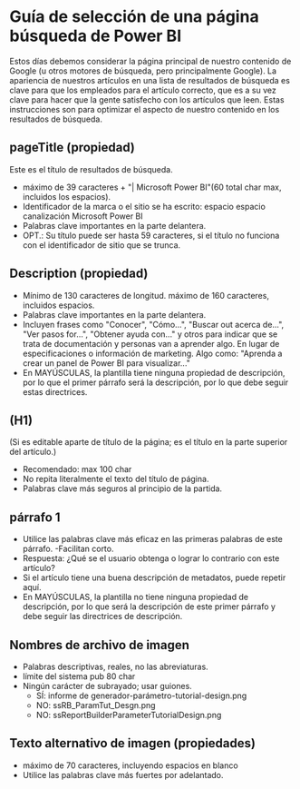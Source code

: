 <properties
title=""
pageTitle="Guía de selección de una página de búsqueda de guía de Power BI contenidos colaboradores técnicos" description="Sugerencias SEO para powerbi.microsoft.com." metaKeywords="" services="" solutions="" documentationCenter="" authors="maggies" videoId="" scriptId="" manager="mblythe" />

<tags ms.service="contributor-guide" ms.devlang="" ms.topic="article" ms.tgt_pltfrm="" ms.workload="" ms.date="06/01/2016" ms.author="maggies" />


# Guía de selección de una página búsqueda de Power BI

Estos días debemos considerar la página principal de nuestro contenido de Google (u otros motores de búsqueda, pero principalmente Google). La apariencia de nuestros artículos en una lista de resultados de búsqueda es clave para que los empleados para el artículo correcto, que es a su vez clave para hacer que la gente satisfecho con los artículos que leen. Estas instrucciones son para optimizar el aspecto de nuestro contenido en los resultados de búsqueda.

## pageTitle (propiedad)
Este es el título de resultados de búsqueda.

- máximo de 39 caracteres + "| Microsoft Power BI"(60 total char max, incluidos los espacios).
- Identificador de la marca o el sitio se ha escrito: espacio espacio canalización Microsoft Power BI
- Palabras clave importantes en la parte delantera.
- OPT.: Su título puede ser hasta 59 caracteres, si el título no funciona con el identificador de sitio que se trunca.

## Description (propiedad)
- Mínimo de 130 caracteres de longitud. máximo de 160 caracteres, incluidos espacios.  
- Palabras clave importantes en la parte delantera.
- Incluyen frases como "Conocer", "Cómo...", "Buscar out acerca de...", "Ver pasos for...", "Obtener ayuda con..." y otros para indicar que se trata de documentación y personas van a aprender algo. En lugar de especificaciones o información de marketing. Algo como: "Aprenda a crear un panel de Power BI para visualizar..."
- En MAYÚSCULAS, la plantilla tiene ninguna propiedad de descripción, por lo que el primer párrafo será la descripción, por lo que debe seguir estas directrices.

## (H1)
(Si es editable aparte de título de la página; es el título en la parte superior del artículo.)

- Recomendado: max 100 char
- No repita literalmente el texto del título de página.
- Palabras clave más seguros al principio de la partida.

## párrafo 1
- Utilice las palabras clave más eficaz en las primeras palabras de este párrafo.  -Facilitan corto.
- Respuesta: ¿Qué se el usuario obtenga o lograr lo contrario con este artículo?
- Si el artículo tiene una buena descripción de metadatos, puede repetir aquí.
- En MAYÚSCULAS, la plantilla no tiene ninguna propiedad de descripción, por lo que será la descripción de este primer párrafo y debe seguir las directrices de descripción.

## Nombres de archivo de imagen
- Palabras descriptivas, reales, no las abreviaturas.
- límite del sistema pub 80 char
- Ningún carácter de subrayado; usar guiones.
    -  SÍ: informe de generador-parámetro-tutorial-design.png
    -  NO: ssRB_ParamTut_Desgn.png
    -  NO: ssReportBuilderParameterTutorialDesign.png

## Texto alternativo de imagen (propiedades)
- máximo de 70 caracteres, incluyendo espacios en blanco
- Utilice las palabras clave más fuertes por adelantado.

